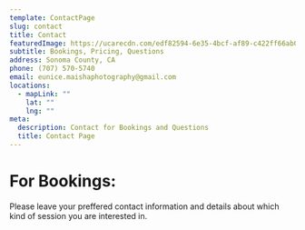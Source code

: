 ```yaml
---
template: ContactPage
slug: contact
title: Contact
featuredImage: https://ucarecdn.com/edf82594-6e35-4bcf-af89-c422ff66ab08/
subtitle: Bookings, Pricing, Questions
address: Sonoma County, CA
phone: (707) 570-5740
email: eunice.maishaphotography@gmail.com
locations:
  - mapLink: ""
    lat: ""
    lng: ""
meta:
  description: Contact for Bookings and Questions
  title: Contact Page
---
```

# For Bookings:

Please leave your preffered contact information and details about which kind of session you are interested in.